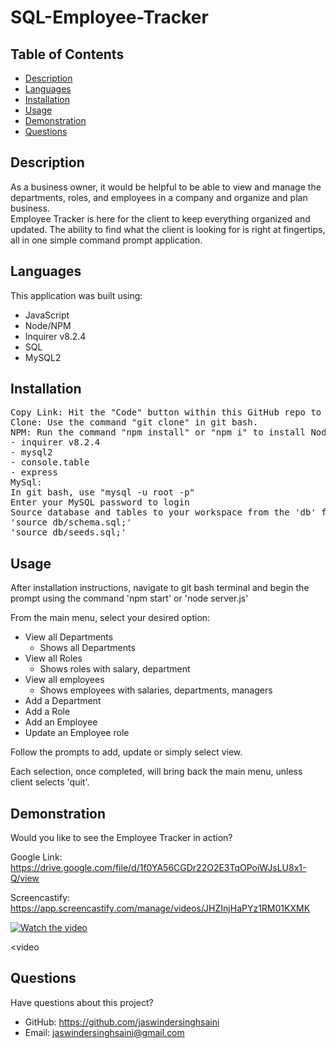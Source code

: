 # SQL-Employee-Tracker

## Table of Contents
 - [Description](#Description)
 - [Languages](#Languages)
 - [Installation](#Installation)
 - [Usage](#Usage)
 - [Demonstration](#Demonstration)
 - [Questions](#Questions)


## Description
As a business owner, it would be helpful to be able to view and manage the departments, roles, and employees in a company and organize and plan business. <br>
Employee Tracker is here for the client to keep everything organized and updated. 
The ability to find what the client is looking for is right at fingertips, all in one simple command prompt application.

## Languages
This application was built using:

* JavaScript
* Node/NPM
* Inquirer v8.2.4
* SQL
* MySQL2

## Installation
<pre>Copy Link: Hit the "Code" button within this GitHub repo to copy link. 
Clone: Use the command "git clone" in git bash.
NPM: Run the command "npm install" or "npm i" to install Node Package Manager and the following dependencies from package.json file:
- inquirer v8.2.4
- mysql2
- console.table
- express
MySql:
In git bash, use "mysql -u root -p"
Enter your MySQL password to login
Source database and tables to your workspace from the 'db' folder using commands:
'source db/schema.sql;'
'source db/seeds.sql;'
</pre>

## Usage
After installation instructions, navigate to git bash terminal and begin the prompt using the command 'npm start' or 'node server.js'

From the main menu, select your desired option:

* View all Departments
    - Shows all Departments
* View all Roles
    - Shows roles with salary, department
* View all employees 
    - Shows employees with salaries, departments, managers
* Add a Department
* Add a Role
* Add an Employee
* Update an Employee role

Follow the prompts to add, update or simply select view.

Each selection, once completed, will bring back the main menu, unless client selects 'quit'. 

## Demonstration
Would you like to see the Employee Tracker in action?

Google Link: https://drive.google.com/file/d/1f0YA56CGDr22O2E3TqOPoiWJsLU8x1-Q/view

Screencastify: https://app.screencastify.com/manage/videos/JHZInjHaPYz1RM01KXMK

[![Watch the video](https://i.imgur.com/vKb2F1B.png)](https://drive.google.com/file/d/1f0YA56CGDr22O2E3TqOPoiWJsLU8x1-Q/view)

<video

## Questions
Have questions about this project?
* GitHub: https://github.com/jaswindersinghsaini
* Email: jaswindersinghsaini@gmail.com
